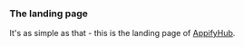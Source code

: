 ### The landing page

It's as simple as that - this is the landing page of [AppifyHub](https://www.appifyhub.com).

